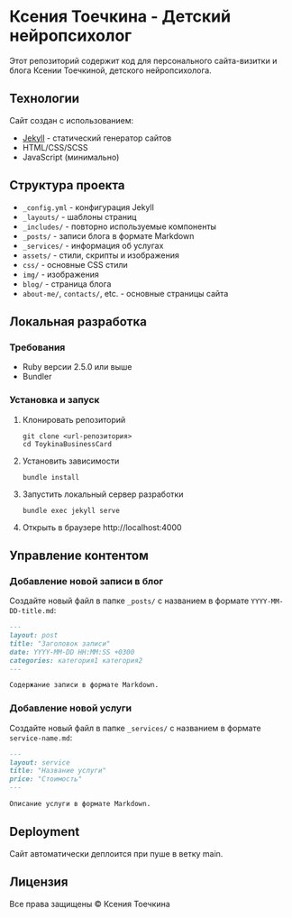 # Ксения Тоечкина - Детский нейропсихолог

Этот репозиторий содержит код для персонального сайта-визитки и блога Ксении Тоечкиной, детского нейропсихолога.

## Технологии

Сайт создан с использованием:
- [Jekyll](https://jekyllrb.com/) - статический генератор сайтов
- HTML/CSS/SCSS
- JavaScript (минимально)

## Структура проекта

- `_config.yml` - конфигурация Jekyll
- `_layouts/` - шаблоны страниц
- `_includes/` - повторно используемые компоненты
- `_posts/` - записи блога в формате Markdown
- `_services/` - информация об услугах
- `assets/` - стили, скрипты и изображения
- `css/` - основные CSS стили
- `img/` - изображения
- `blog/` - страница блога
- `about-me/`, `contacts/`, etc. - основные страницы сайта

## Локальная разработка

### Требования
- Ruby версии 2.5.0 или выше
- Bundler

### Установка и запуск

1. Клонировать репозиторий
   ```
   git clone <url-репозитория>
   cd ToykinaBusinessCard
   ```

2. Установить зависимости
   ```
   bundle install
   ```

3. Запустить локальный сервер разработки
   ```
   bundle exec jekyll serve
   ```

4. Открыть в браузере http://localhost:4000

## Управление контентом

### Добавление новой записи в блог

Создайте новый файл в папке `_posts/` с названием в формате `YYYY-MM-DD-title.md`:

```markdown
---
layout: post
title: "Заголовок записи"
date: YYYY-MM-DD HH:MM:SS +0300
categories: категория1 категория2
---

Содержание записи в формате Markdown.
```

### Добавление новой услуги

Создайте новый файл в папке `_services/` с названием в формате `service-name.md`:

```markdown
---
layout: service
title: "Название услуги"
price: "Стоимость"
---

Описание услуги в формате Markdown.
```

## Deployment

Сайт автоматически деплоится при пуше в ветку main.

## Лицензия

Все права защищены © Ксения Тоечкина